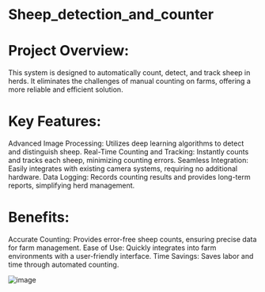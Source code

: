 # Sheep_detection_and_counter
# Project Overview:
This system is designed to automatically count, detect, and track sheep in herds. It eliminates the challenges of manual counting on farms, offering a more reliable and efficient solution.

# Key Features:
Advanced Image Processing: Utilizes deep learning algorithms to detect and distinguish sheep.
Real-Time Counting and Tracking: Instantly counts and tracks each sheep, minimizing counting errors.
Seamless Integration: Easily integrates with existing camera systems, requiring no additional hardware.
Data Logging: Records counting results and provides long-term reports, simplifying herd management.

# Benefits:
Accurate Counting: Provides error-free sheep counts, ensuring precise data for farm management.
Ease of Use: Quickly integrates into farm environments with a user-friendly interface.
Time Savings: Saves labor and time through automated counting.


![image](https://github.com/user-attachments/assets/4a3a513f-fbbf-46eb-a464-01cfc4072082)
